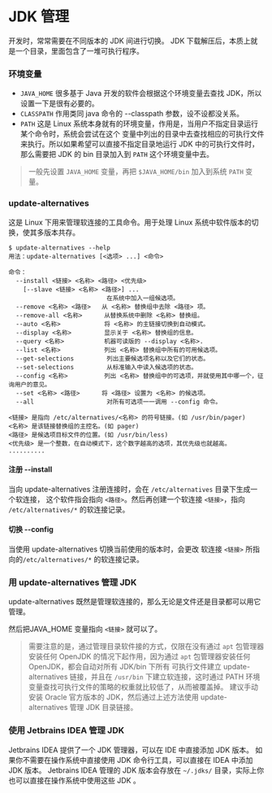 # JDK 管理

开发时，常常需要在不同版本的 JDK 间进行切换。
JDK 下载解压后，本质上就是一个目录，里面包含了一堆可执行程序。

### 环境变量
- `JAVA_HOME` 很多基于 Java 开发的软件会根据这个环境变量去查找 JDK，所以设置一下是很有必要的。
- `CLASSPATH` 作用类同 java 命令的 --classpath 参数，设不设都没关系。
- `PATH` 这是 Linux 系统本身就有的环境变量，作用是，当用户不指定目录运行某个命令时，系统会尝试在这个 变量中列出的目录中去查找相应的可执行文件来执行。所以如果希望可以直接不指定目录地运行 JDK 中的可执行文件时，那么需要把 JDK 的 bin 目录加入到 `PATH` 这个环境变量中去。

> 一般先设置 `JAVA_HOME` 变量，再把 `$JAVA_HOME/bin` 加入到系统 `PATH` 变量。

### update-alternatives

这是 Linux 下用来管理软连接的工具命令。用于处理 Linux 系统中软件版本的切换，使其多版本共存。

```
$ update-alternatives --help
用法：update-alternatives [<选项> ...] <命令>

命令：
  --install <链接> <名称> <路径> <优先级>
    [--slave <链接> <名称> <路径>] ...
                           在系统中加入一组候选项。
  --remove <名称> <路径>   从 <名称> 替换组中去除 <路径> 项。
  --remove-all <名称>      从替换系统中删除 <名称> 替换组。
  --auto <名称>            将 <名称> 的主链接切换到自动模式。
  --display <名称>         显示关于 <名称> 替换组的信息。
  --query <名称>           机器可读版的 --display <名称>.
  --list <名称>            列出 <名称> 替换组中所有的可用候选项。
  --get-selections         列出主要候选项名称以及它们的状态。
  --set-selections         从标准输入中读入候选项的状态。
  --config <名称>          列出 <名称> 替换组中的可选项，并就使用其中哪一个，征询用户的意见。
  --set <名称> <路径>      将 <路径> 设置为 <名称> 的候选项。
  --all                    对所有可选项一一调用 --config 命令。

<链接> 是指向 /etc/alternatives/<名称> 的符号链接。(如 /usr/bin/pager)
<名称> 是该链接替换组的主控名。(如 pager)
<路径> 是候选项目标文件的位置。(如 /usr/bin/less)
<优先级> 是一个整数，在自动模式下，这个数字越高的选项，其优先级也就越高。
..........
```

#### 注册 --install

当向 update-alternatives 注册连接时，会在 `/etc/alternatives` 目录下生成一个软连接，
这个软件指会指向 `<路径>`。然后再创建一个软连接 `<链接>`，指向 `/etc/alternatives/*` 的软连接记录。

#### 切换 --config

当使用 update-alternatives 切换当前使用的版本时，会更改 软连接 `<链接>` 所指向的`/etc/alternatives/*` 的软连接记录。

### 用 update-alternatives 管理 JDK

update-alternatives 既然是管理软连接的，那么无论是文件还是目录都可以用它管理。

然后把JAVA_HOME 变量指向 `<链接>` 就可以了。

> 需要注意的是，通过管理目录软件接的方式，仅限在没有通过 `apt` 包管理器安装任何 OpenJDK
的情况下起作用，因为通过 `apt` 包管理器安装任何 OpenJDK，都会自动对所有 JDK/bin 下所有
可执行文件建立 update-alternatives 链接，并且在 `/usr/bin` 下建立软连接，这时通过 PATH
环境变量查找可执行文件的策略的权重就比较低了，从而被覆盖掉。
建议手动安装 Oracle 官方版本的 JDK，然后通过上述方法使用
update-alternatives 管理 JDK 目录链接。

### 使用 Jetbrains IDEA 管理 JDK

Jetbrains IDEA 提供了一个 JDK 管理器，可以在 IDE 中直接添加 JDK 版本。
如果你不需要在操作系统中直接使用 JDK 命令行工具，可以直接在 IDEA 中添加 JDK 版本。
Jetbrains IDEA 管理的 JDK 版本会存放在 `~/.jdks/` 目录，实际上你也可以直接在操作系统中使用这些 JDK 。